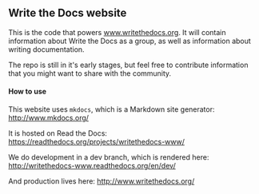 ## Write the Docs website

This is the code that powers www.writethedocs.org. It will contain information
about Write the Docs as a group, as well as information about writing
documentation.

The repo is still in it's early stages, but feel free to contribute information
that you might want to share with the community.

#### How to use

This website uses ``mkdocs``, which is a Markdown site generator: http://www.mkdocs.org/

It is hosted on Read the Docs: https://readthedocs.org/projects/writethedocs-www/

We do development in a dev branch, which is rendered here: http://writethedocs-www.readthedocs.org/en/dev/

And production lives here: http://www.writethedocs.org/
